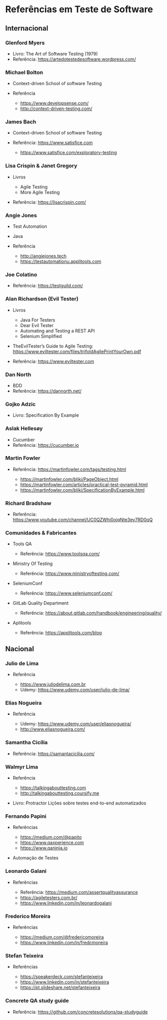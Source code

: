 # Referências em Teste de Software

## Internacional

### Glenford Myers

- Livro: The Art of Software Testing (1979)
- Referência: <https://artedotestedesoftware.wordpress.com/>

### Michael Bolton

- Context-driven School of software Testing
- Referência

	- <https://www.developsense.com/>
	- <http://context-driven-testing.com/>

### James Bach

- Context-driven School of software Testing
- Referência: <https://www.satisfice.com>

	- <https://www.satisfice.com/exploratory-testing>

### Lisa Crispin & Janet Gregory

- Livros

	- Agile Testing
	- More Agile Testing

- Referência: <https://lisacrispin.com/>

### Angie Jones

- Test Automation
- Java
- Referência

	-  <http://angiejones.tech>
	- <https://testautomationu.applitools.com>

### Joe Colatino

- Referência: <https://testguild.com/>

### Alan Richardson (Evil Tester)

- Livros

	- Java For Testers
	- Dear Evil Tester
	- Automating and Testing a REST API
	- Selenium Simplified

- TheEvilTester’s Guide to Agile Testing: <https://www.eviltester.com/files/trifoldAgilePrintYourOwn.pdf>
- Referência: <https://www.eviltester.com>

### Dan North

- BDD
- Referência: <https://dannorth.net/>

### Gojko Adzic

- Livro: Specification By Example

### Aslak Hellesøy

- Cucumber
- Referência: <https://cucumber.io>

### Martin Fowler

- Referência: <https://martinfowler.com/tags/testing.html>

	- <https://martinfowler.com/bliki/PageObject.html>
	- <https://martinfowler.com/articles/practical-test-pyramid.html>
	- <https://martinfowler.com/bliki/SpecificationByExample.html>

### Richard Bradshaw

- Referência: <https://www.youtube.com/channel/UC0QZWhi0ojqNte3ey7RD0qQ>

### Comunidades & Fabricantes

- Tools QA

	- Referência: <https://www.toolsqa.com/>

- Ministry Of Testing

	- Referência: <https://www.ministryoftesting.com/>

- SeleniumConf

	- Referência: <https://www.seleniumconf.com/>

- GitLab Quality Department

	- Referência: <https://about.gitlab.com/handbook/engineering/quality/>

- Aplitools

	- Referência: <https://applitools.com/blog>

## Nacional

### Julio de Lima

- Referência

	- <https://www.juliodelima.com.br>
	- Udemy: <https://www.udemy.com/user/julio-de-lima/>

### Elias Nogueira

- Referência

	- Udemy: <https://www.udemy.com/user/eliasnogueira/>
	- <http://www.eliasnogueira.com/>

### Samantha Cicília

- Referência: <https://samantacicilia.com/>

### Walmyr Lima

- Referência

	- <https://talkingabouttesting.com>
	- <http://talkingabouttesting.coursify.me>

- Livro: Protractor Lições sobre testes end-to-end automatizados

### Fernando Papini

- Referências

	- <https://medium.com/@papito>
	- <https://www.qaxperience.com>
	- <https://www.qaninja.io>

- Automação de Testes

### Leonardo Galani

- Referências

	- Referência: <https://medium.com/assertqualityassurance>
	- <https://agiletesters.com.br/>
	- <https://www.linkedin.com/in/leonardogalani>

### Frederico Moreira

- Referências

	- <https://medium.com/@fredericomoreira>
	- <https://www.linkedin.com/in/fredcmoreira>

### Stefan Teixeira

- Referências

	- <https://speakerdeck.com/stefanteixeira>
	- <https://www.linkedin.com/in/stefanteixeira>
	- <https://pt.slideshare.net/stefanteixeira>

### Concrete QA study guide

- Referência: <https://github.com/concretesolutions/qa-studyguide>
